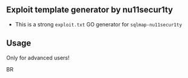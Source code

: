 ## Exploit template generator by nu11secur1ty

- This is a strong `exploit.txt` GO generator for `sqlmap-nu11secur1ty`

## Usage
Only for advanced users!

BR
